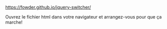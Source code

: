 https://fowder.github.io/jquery-switcher/

Ouvrez le fichier html dans votre navigateur et arrangez-vous pour que ça marche!
